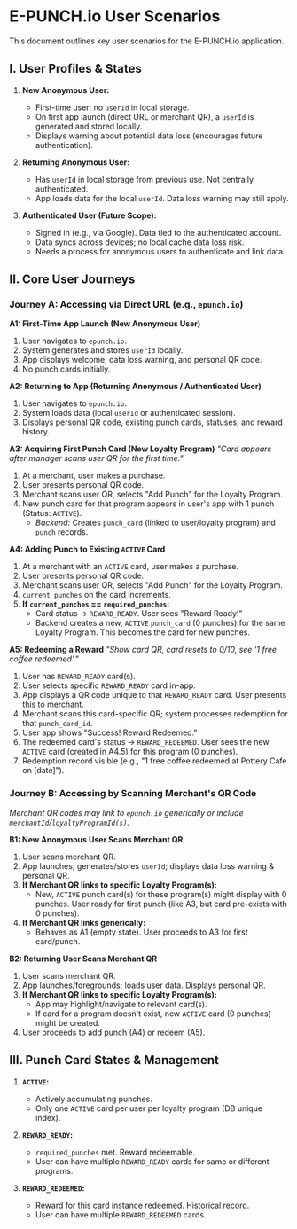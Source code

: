 # E-PUNCH.io User Scenarios

This document outlines key user scenarios for the E-PUNCH.io application.

## I. User Profiles & States

1.  **New Anonymous User:**
    *   First-time user; no `userId` in local storage.
    *   On first app launch (direct URL or merchant QR), a `userId` is generated and stored locally.
    *   Displays warning about potential data loss (encourages future authentication).

2.  **Returning Anonymous User:**
    *   Has `userId` in local storage from previous use. Not centrally authenticated.
    *   App loads data for the local `userId`. Data loss warning may still apply.

3.  **Authenticated User (Future Scope):**
    *   Signed in (e.g., via Google). Data tied to the authenticated account.
    *   Data syncs across devices; no local cache data loss risk.
    *   Needs a process for anonymous users to authenticate and link data.

## II. Core User Journeys

### Journey A: Accessing via Direct URL (e.g., `epunch.io`)

**A1: First-Time App Launch (New Anonymous User)**
1.  User navigates to `epunch.io`.
2.  System generates and stores `userId` locally.
3.  App displays welcome, data loss warning, and personal QR code.
4.  No punch cards initially.

**A2: Returning to App (Returning Anonymous / Authenticated User)**
1.  User navigates to `epunch.io`.
2.  System loads data (local `userId` or authenticated session).
3.  Displays personal QR code, existing punch cards, statuses, and reward history.

**A3: Acquiring First Punch Card (New Loyalty Program)**
    *"Card appears after manager scans user QR for the first time."*
1.  At a merchant, user makes a purchase.
2.  User presents personal QR code.
3.  Merchant scans user QR, selects "Add Punch" for the Loyalty Program.
4.  New punch card for that program appears in user's app with 1 punch (Status: `ACTIVE`).
    *   *Backend:* Creates `punch_card` (linked to user/loyalty program) and `punch` records.

**A4: Adding Punch to Existing `ACTIVE` Card**
1.  At a merchant with an `ACTIVE` card, user makes a purchase.
2.  User presents personal QR code.
3.  Merchant scans user QR, selects "Add Punch" for the Loyalty Program.
4.  `current_punches` on the card increments.
5.  **If `current_punches` == `required_punches`:**
    *   Card status -> `REWARD_READY`. User sees "Reward Ready!"
    *   Backend creates a new, `ACTIVE` `punch_card` (0 punches) for the same Loyalty Program. This becomes the card for new punches.

**A5: Redeeming a Reward**
    *"Show card QR, card resets to 0/10, see '1 free coffee redeemed'."*
1.  User has `REWARD_READY` card(s).
2.  User selects specific `REWARD_READY` card in-app.
3.  App displays a QR code unique to that `REWARD_READY` card. User presents this to merchant.
4.  Merchant scans this card-specific QR; system processes redemption for that `punch_card_id`.
5.  User app shows "Success! Reward Redeemed."
6.  The redeemed card's status -> `REWARD_REDEEMED`. User sees the new `ACTIVE` card (created in A4.5) for this program (0 punches).
7.  Redemption record visible (e.g., "1 free coffee redeemed at Pottery Cafe on [date]").

### Journey B: Accessing by Scanning Merchant's QR Code

*Merchant QR codes may link to `epunch.io` generically or include `merchantId`/`loyaltyProgramId(s)`.*

**B1: New Anonymous User Scans Merchant QR**
1.  User scans merchant QR.
2.  App launches; generates/stores `userId`; displays data loss warning & personal QR.
3.  **If Merchant QR links to specific Loyalty Program(s):**
    *   New, `ACTIVE` punch card(s) for these program(s) might display with 0 punches. User ready for first punch (like A3, but card pre-exists with 0 punches).
4.  **If Merchant QR links generically:**
    *   Behaves as A1 (empty state). User proceeds to A3 for first card/punch.

**B2: Returning User Scans Merchant QR**
1.  User scans merchant QR.
2.  App launches/foregrounds; loads user data. Displays personal QR.
3.  **If Merchant QR links to specific Loyalty Program(s):**
    *   App may highlight/navigate to relevant card(s).
    *   If card for a program doesn't exist, new `ACTIVE` card (0 punches) might be created.
4.  User proceeds to add punch (A4) or redeem (A5).

## III. Punch Card States & Management

1.  **`ACTIVE`:**
    *   Actively accumulating punches.
    *   Only one `ACTIVE` card per user per loyalty program (DB unique index).

2.  **`REWARD_READY`:**
    *   `required_punches` met. Reward redeemable.
    *   User can have multiple `REWARD_READY` cards for same or different programs.

3.  **`REWARD_REDEEMED`:**
    *   Reward for this card instance redeemed. Historical record.
    *   User can have multiple `REWARD_REDEEMED` cards.
